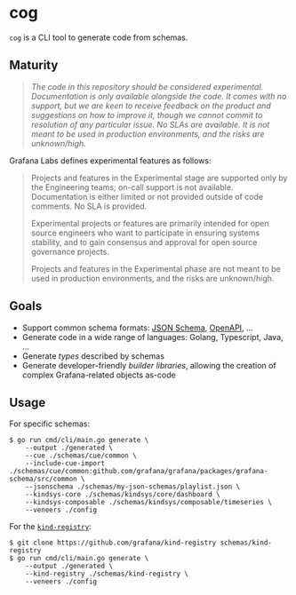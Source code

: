 # cog

`cog` is a CLI tool to generate code from schemas.

## Maturity

> _The code in this repository should be considered experimental. Documentation is only
available alongside the code. It comes with no support, but we are keen to receive
feedback on the product and suggestions on how to improve it, though we cannot commit
to resolution of any particular issue. No SLAs are available. It is not meant to be used
in production environments, and the risks are unknown/high._

Grafana Labs defines experimental features as follows:

> Projects and features in the Experimental stage are supported only by the Engineering
teams; on-call support is not available. Documentation is either limited or not provided
outside of code comments. No SLA is provided.
>
> Experimental projects or features are primarily intended for open source engineers who
want to participate in ensuring systems stability, and to gain consensus and approval
for open source governance projects.
>
> Projects and features in the Experimental phase are not meant to be used in production
environments, and the risks are unknown/high.

## Goals

* Support common schema formats: [JSON Schema](https://json-schema.org/), [OpenAPI](https://www.openapis.org/), ...
* Generate code in a wide range of languages: Golang, Typescript, Java, ...
* Generate *types* described by schemas
* Generate developer-friendly *builder libraries*, allowing the creation of complex Grafana-related objects as-code

## Usage

For specific schemas:

```console
$ go run cmd/cli/main.go generate \
    --output ./generated \
    --cue ./schemas/cue/common \
    --include-cue-import ./schemas/cue/common:github.com/grafana/grafana/packages/grafana-schema/src/common \
    --jsonschema ./schemas/my-json-schemas/playlist.json \
    --kindsys-core ./schemas/kindsys/core/dashboard \
    --kindsys-composable ./schemas/kindsys/composable/timeseries \
    --veneers ./config
```

For the [`kind-registry`](https://github.com/grafana/kind-registry):

```console
$ git clone https://github.com/grafana/kind-registry schemas/kind-registry
$ go run cmd/cli/main.go generate \
    --output ./generated \
    --kind-registry ./schemas/kind-registry \
    --veneers ./config
```

